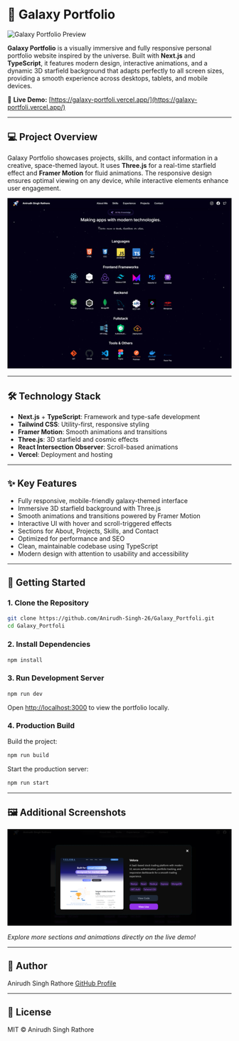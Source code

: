 <!-- # 🌌 Galaxy Portfolio

**Galaxy Portfolio** is a visually immersive and fully responsive personal portfolio website inspired by the universe. Built with **Next.js** and **TypeScript**, it features modern design, interactive animations, and a dynamic 3D starfield background that adapts perfectly to all screen sizes, providing a smooth experience across desktops, tablets, and mobile devices.

🔗 **Live Demo:** [https://galaxy-portfoli.vercel.app/](https://galaxy-portfoli.vercel.app/)

---

## 💻 Project Overview

Galaxy Portfolio showcases projects, skills, and contact information in a creative, space-themed layout. It uses **Three.js** for a real-time starfield effect and **Framer Motion** for fluid animations. The responsive design ensures optimal viewing on any device, while interactive elements enhance user engagement.

---

## 🛠 Technology Stack

* **Next.js** + **TypeScript**: Framework and type-safe development
* **Tailwind CSS**: Utility-first, responsive styling
* **Framer Motion**: Smooth animations and transitions
* **Three.js**: 3D starfield and cosmic effects
* **React Intersection Observer**: Scroll-based animations
* **Vercel**: Deployment and hosting

---

## ✨ Key Features

* Fully responsive, mobile-friendly galaxy-themed interface
* Immersive 3D starfield background with Three.js
* Smooth animations and transitions powered by Framer Motion
* Interactive UI with hover and scroll-triggered effects
* Sections for About, Projects, Skills, and Contact
* Optimized for performance and SEO
* Clean, maintainable codebase using TypeScript
* Modern design with attention to usability and accessibility

---

## 🚀 Getting Started

### 1. Clone the Repository

```bash
git clone https://github.com/Anirudh-Singh-26/Galaxy_Portfoli.git
cd Galaxy_Portfoli
```

### 2. Install Dependencies

```bash
npm install
```

### 3. Run Development Server

```bash
npm run dev
```

Open [http://localhost:3000](http://localhost:3000) to view the portfolio locally.

### 4. Production Build

Build the project:

```bash
npm run build
```

Start the production server:

```bash
npm run start
```

---

## 🖼 Screenshots / Demo

<img src="/public/portfolio1.png" alt="Desktop View" width="600"/>
<img src="/public/portfolioSkills.png" alt="Desktop View" width="600"/>
<img src="/public/portfolioProjectDetailCardPopup.png" alt="Desktop View" width="600"/>

---

## 👤 Author

Anirudh Singh Rathore
[GitHub Profile](https://github.com/Anirudh-Singh-26)

---

## 📄 License

MIT © Anirudh Singh Rathore -->


# 🌌 Galaxy Portfolio

![Galaxy Portfolio Preview](public/portfolio1.png)

**Galaxy Portfolio** is a visually immersive and fully responsive personal portfolio website inspired by the universe. Built with **Next.js** and **TypeScript**, it features modern design, interactive animations, and a dynamic 3D starfield background that adapts perfectly to all screen sizes, providing a smooth experience across desktops, tablets, and mobile devices.

🔗 **Live Demo:** [https://galaxy-portfoli.vercel.app/](https://galaxy-portfoli.vercel.app/)

---

## 💻 Project Overview

Galaxy Portfolio showcases projects, skills, and contact information in a creative, space-themed layout. It uses **Three.js** for a real-time starfield effect and **Framer Motion** for fluid animations. The responsive design ensures optimal viewing on any device, while interactive elements enhance user engagement.

![Portfolio Skills Section](public/portfolioSkills.png)

---

## 🛠 Technology Stack

* **Next.js** + **TypeScript**: Framework and type-safe development
* **Tailwind CSS**: Utility-first, responsive styling
* **Framer Motion**: Smooth animations and transitions
* **Three.js**: 3D starfield and cosmic effects
* **React Intersection Observer**: Scroll-based animations
* **Vercel**: Deployment and hosting

---

## ✨ Key Features

* Fully responsive, mobile-friendly galaxy-themed interface
* Immersive 3D starfield background with Three.js
* Smooth animations and transitions powered by Framer Motion
* Interactive UI with hover and scroll-triggered effects
* Sections for About, Projects, Skills, and Contact
* Optimized for performance and SEO
* Clean, maintainable codebase using TypeScript
* Modern design with attention to usability and accessibility

---

## 🚀 Getting Started

### 1. Clone the Repository

```bash
git clone https://github.com/Anirudh-Singh-26/Galaxy_Portfoli.git
cd Galaxy_Portfoli
```

### 2. Install Dependencies

```bash
npm install
```

### 3. Run Development Server

```bash
npm run dev
```

Open [http://localhost:3000](http://localhost:3000) to view the portfolio locally.

### 4. Production Build

Build the project:

```bash
npm run build
```

Start the production server:

```bash
npm run start
```

---

## 🖼 Additional Screenshots

![Project Detail Card Popup](public/portfolioProjectDetailCardPopup.png)

*Explore more sections and animations directly on the live demo!*

---

## 👤 Author

Anirudh Singh Rathore
[GitHub Profile](https://github.com/Anirudh-Singh-26)

---

## 📄 License

MIT © Anirudh Singh Rathore
